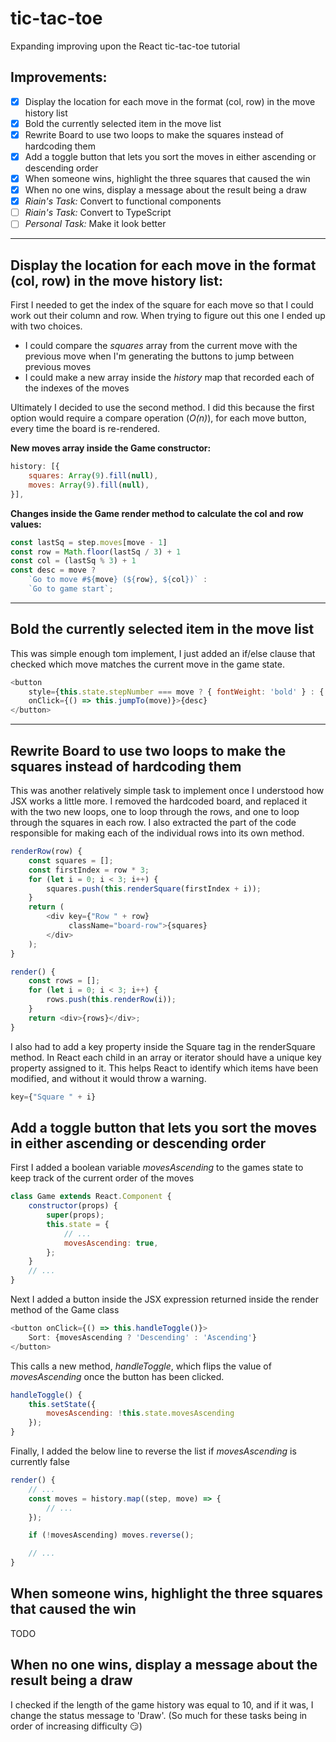 # tic-tac-toe
Expanding improving upon the React tic-tac-toe tutorial 

## Improvements:
- [x] Display the location for each move in the format (col, row) in the move history list
- [x] Bold the currently selected item in the move list
- [x] Rewrite Board to use two loops to make the squares instead of hardcoding them
- [x] Add a toggle button that lets you sort the moves in either ascending or descending order
- [x] When someone wins, highlight the three squares that caused the win
- [x] When no one wins, display a message about the result being a draw
- [x] *Riain's Task:* Convert to functional components
- [ ] *Riain's Task:* Convert to TypeScript
- [ ] *Personal Task:* Make it look better

***
## Display the location for each move in the format (col, row) in the move history list:
First I needed to get the index of the square for each move so that I could work out 
their column and row. When trying to figure out this one I ended up with two choices. 
- I could compare the *squares* array from the current move with the previous move when I'm generating the buttons to 
jump between previous moves 
- I could make a new array inside the *history* map that recorded each of the indexes of the moves

Ultimately I decided to use the second method. I did this because the first option would require a compare operation (*O(n)*),
for each move button, every time the board is re-rendered. 

**New moves array inside the Game constructor:**
```javascript
history: [{
    squares: Array(9).fill(null),
    moves: Array(9).fill(null),
}],
```
**Changes inside the Game render method to calculate the col and row values:**
```javascript
const lastSq = step.moves[move - 1]
const row = Math.floor(lastSq / 3) + 1
const col = (lastSq % 3) + 1
const desc = move ?
    `Go to move #${move} (${row}, ${col})` :
    `Go to game start`;
```  
***
## Bold the currently selected item in the move list
This was simple enough tom implement, I just added an if/else clause that checked which move matches the current move 
in the game state.  
```javascript
<button
    style={this.state.stepNumber === move ? { fontWeight: 'bold' } : { fontWeight: 'normal' }}
    onClick={() => this.jumpTo(move)}>{desc}
</button>
```
***
##  Rewrite Board to use two loops to make the squares instead of hardcoding them
This was another relatively simple task to implement once I understood how JSX works a little more. I removed the 
hardcoded board, and replaced it with the two new loops, one to loop through the rows, and one to loop through the 
squares in each row. I also extracted the part of the code responsible for making each of the individual rows into its 
own method.
```javascript
renderRow(row) {
    const squares = [];
    const firstIndex = row * 3;
    for (let i = 0; i < 3; i++) {
        squares.push(this.renderSquare(firstIndex + i));
    }
    return (
        <div key={"Row " + row}
             className="board-row">{squares}
        </div>
    );
}

render() {
    const rows = [];
    for (let i = 0; i < 3; i++) {
        rows.push(this.renderRow(i));
    }
    return <div>{rows}</div>;
}
```
I also had to add a key property inside the Square tag in the renderSquare method. In React each child in an array or iterator 
should have a unique key property assigned to it. This helps React to identify which items have been modified, and 
without it would throw a warning.
```javascript
key={"Square " + i}
```
## Add a toggle button that lets you sort the moves in either ascending or descending order
First I added a boolean variable *movesAscending* to the games state to keep track of the current order of the moves
```javascript
class Game extends React.Component {
    constructor(props) {
        super(props);
        this.state = {
            // ...
            movesAscending: true,
        };
    }
    // ...
}
```
Next I added a button inside the JSX expression returned inside the render method of the Game class
```javascript
<button onClick={() => this.handleToggle()}>
    Sort: {movesAscending ? 'Descending' : 'Ascending'}
</button>
```
This calls a new method, *handleToggle*, which flips the value of *movesAscending* once the button has been 
clicked.
```javascript
handleToggle() {
    this.setState({
        movesAscending: !this.state.movesAscending
    });
}
```
Finally, I added the below line to reverse the list if *movesAscending* is currently false 
```javascript
render() {
    // ...
    const moves = history.map((step, move) => {
        // ...
    });

    if (!movesAscending) moves.reverse();

    // ...
}
```
## When someone wins, highlight the three squares that caused the win
TODO
## When no one wins, display a message about the result being a draw
I checked if the length of the game history was equal to 10, and if it was, I change the status message to 'Draw'. 
(So much for these tasks being in order of increasing difficulty :smirk:)



